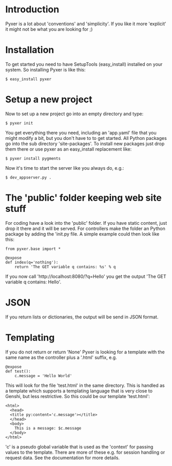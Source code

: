 # Introduction #

Pyxer is a lot about 'conventions' and 'simplicity'. If you like it more 'explicit' it might not be what you are looking for ;)

# Installation #

To get started you need to have SetupTools (easy\_install) installed on
your system. So installing Pyxer is like this:

```
$ easy_install pyxer
```

# Setup a new project #

Now to set up a new project go into an empty directory and type:

```
$ pyxer init
```

You get everything there you need, including an 'app.yaml' file that
you might modify a bit, but you don't have to to get started. All
Python packages go into the sub directory 'site-packages'. To install
new packages just drop them there or use pyxer as an easy\_install
replacement like:

```
$ pyxer install pygments
```

Now it's time to start the server like you always do, e.g.:

```
$ dev_appserver.py .
```

# The 'public' folder keeping web site stuff #

For coding have a look into the 'public' folder. If you have static
content, just drop it there and it will be served. For controllers
make the folder an Python package by adding the 'init.py  file. A
simple example could then look like this:

```
from pyxer.base import *

@expose
def index(q='nothing'):
    return 'The GET variable q contains: %s' % q
```

If you now call 'http://localhost:8080/?q=Hello' you get the output
'The GET variable q contains: Hello'.

# JSON #

If you return lists or dictionaries, the output will be send in JSON
format.

# Templating #

If you do not return or return 'None' Pyxer is looking for a
template with the same name as the controller plus a '.html' suffix,
e.g.

```
@expose
def test():
    c.message = 'Hello World'
```

This will look for the file 'test.html' in the same directory. This is
handled as a template which supports a templating language that is
very close to Genshi, but less restrictive. So this could be our
template 'test.html':

```
<html>
  <head>
  <title py:content='c.message'></title>
  </head>
  <body>
    This is a message: $c.message
  </body>
</html>
```

'c' is a pseudo global variable that is used as the 'context' for
passing values to the template. There are more of these e.g. for
session handling or request data. See the documentation for more
details.